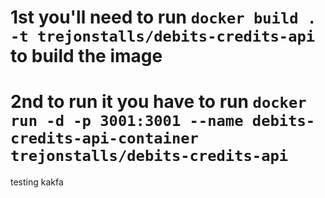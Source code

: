 # 1st you'll need to run `docker build . -t trejonstalls/debits-credits-api` to build the image
# 2nd to run it you have to run `docker run -d -p 3001:3001 --name debits-credits-api-container trejonstalls/debits-credits-api`


testing kakfa

<!-- 
kafka-console-consumer --bootstrap-server kafka-broker:29092 \
                       --topic test-topic \
                       --from-beginning


kafka-console-producer --bootstrap-server broker:9092 \
                       --topic quickstart -->
